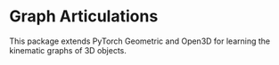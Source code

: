 # Graph Articulations

This package extends PyTorch Geometric and Open3D for learning the kinematic graphs of 3D objects.